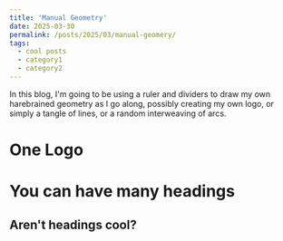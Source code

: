 ```yaml
---
title: 'Manual Geometry'
date: 2025-03-30
permalink: /posts/2025/03/manual-geomery/
tags:
  - cool posts
  - category1
  - category2
---
```


In this blog, I'm going to be using a ruler and dividers to draw my own harebrained geometry as I go along, possibly creating my own logo, or simply a tangle of lines, or a random interweaving of arcs.

One Logo
======

You can have many headings
======

Aren't headings cool?
------
